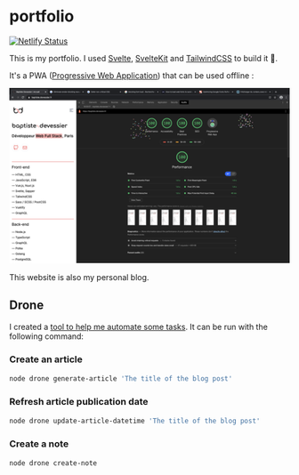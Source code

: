 # portfolio

[![Netlify Status](https://api.netlify.com/api/v1/badges/5590a821-cd8c-4557-8082-4690b9dcdea1/deploy-status)](https://app.netlify.com/sites/baptiste-devessier/deploys)

This is my portfolio. I used [Svelte](https://svelte.dev), [SvelteKit](https://kit.svelte.dev) and [TailwindCSS](https://tailwindcss.com) to build it 🎉.

It's a PWA ([Progressive Web Application](https://web.dev/what-are-pwas/)) that can be used offline :

![LightHouse results](./lighthouse-results.png)

This website is also my personal blog.

## Drone

I created a [tool to help me automate some tasks](./drone.js). It can be run with the following command:

### Create an article

```bash
node drone generate-article 'The title of the blog post'
```

### Refresh article publication date

```bash
node drone update-article-datetime 'The title of the blog post'
```

### Create a note

```bash
node drone create-note
```
